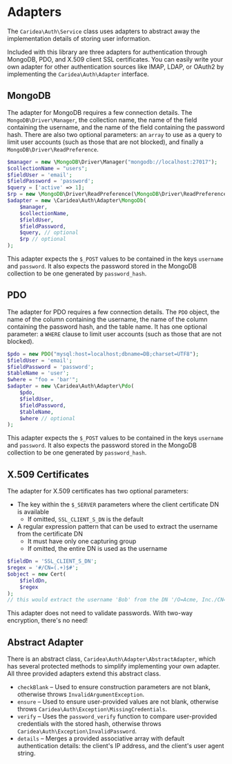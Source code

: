 # Adapters

The `Caridea\Auth\Service` class uses adapters to abstract away the implementation details of storing user information.

Included with this library are three adapters for authentication through MongoDB, PDO, and X.509 client SSL certificates. You can easily write your own adapter for other authentication sources like IMAP, LDAP, or OAuth2 by implementing the `Caridea\Auth\Adapter` interface.

## MongoDB

The adapter for MongoDB requires a few connection details. The `MongoDB\Driver\Manager`, the collection name, the name of the field containing the username, and the name of the field containing the password hash. There are also two optional parameters: an `array` to use as a query to limit user accounts (such as those that are not blocked), and finally a `MongoDB\Driver\ReadPreference`.

```php
$manager = new \MongoDB\Driver\Manager("mongodb://localhost:27017");
$collectionName = "users";
$fieldUser = 'email';
$fieldPassword = 'password';
$query = ['active' => 1];
$rp = new \MongoDB\Driver\ReadPreference(\MongoDB\Driver\ReadPreference::RP_NEAREST);
$adapter = new \Caridea\Auth\Adapter\MongoDb(
    $manager,
    $collectionName,
    $fieldUser,
    $fieldPassword,
    $query, // optional
    $rp // optional
);
```

This adapter expects the `$_POST` values to be contained in the keys `username` and `password`. It also expects the password stored in the MongoDB collection to be one generated by `password_hash`.

## PDO

The adapter for PDO requires a few connection details. The `PDO` object, the name of the column containing the username, the name of the column containing the password hash, and the table name. It has one optional parameter: a `WHERE` clause to limit user accounts (such as those that are not blocked).

```php
$pdo = new PDO("mysql:host=localhost;dbname=DB;charset=UTF8");
$fieldUser = 'email';
$fieldPassword = 'password';
$tableName = 'user';
$where = "foo = 'bar'";
$adapter = new \Caridea\Auth\Adapter\Pdo(
    $pdo,
    $fieldUser,
    $fieldPassword,
    $tableName,
    $where // optional
);
```

This adapter expects the `$_POST` values to be contained in the keys `username` and `password`. It also expects the password stored in the MongoDB collection to be one generated by `password_hash`.

## X.509 Certificates

The adapter for X.509 certificates has two optional parameters:
* The key within the `$_SERVER` parameters where the client certificate DN is available
  * If omitted, `SSL_CLIENT_S_DN` is the default
* A regular expression pattern that can be used to extract the username from the certificate DN
  * It must have only one capturing group
  * If omitted, the entire DN is used as the username

```php
$fieldDn = 'SSL_CLIENT_S_DN';
$regex = '#/CN=(.+)$#';
$object = new Cert(
    $fieldDn,
    $regex
);
// this would extract the username 'Bob' from the DN '/O=Acme, Inc./CN=Bob'
```

This adapter does not need to validate passwords. With two-way encryption, there's no need!

## Abstract Adapter

There is an abstract class, `Caridea\Auth\Adapter\AbstractAdapter`, which has several protected methods to simplify implementing your own adapter. All three provided adapters extend this abstract class.

* `checkBlank` – Used to ensure construction parameters are not blank, otherwise throws `InvalidArgumentException`.
* `ensure` – Used to ensure user-provided values are not blank, otherwise throws `Caridea\Auth\Exception\MissingCredentials`.
* `verify` – Uses the `password_verify` function to compare user-provided credentials with the stored hash, otherwise throws `Caridea\Auth\Exception\InvalidPassword`.
* `details` – Merges a provided associative array with default authentication details: the client's IP address, and the client's user agent string.
